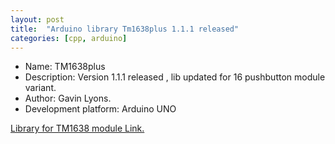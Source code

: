 ```yaml
---
layout: post
title:  "Arduino library Tm1638plus 1.1.1 released"
categories: [cpp, arduino]
---
```



* Name: TM1638plus
* Description: Version 1.1.1 released , lib updated for 16 pushbutton module variant.
* Author: Gavin Lyons.
* Development platform: Arduino UNO


[Library for TM1638 module Link.](https://github.com/gavinlyonsrepo/TM1638plus)
